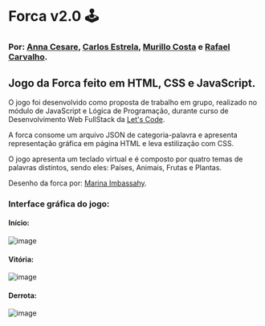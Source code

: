 # Forca v2.0 :joystick:

### Por: [Anna Cesare](https://github.com/acesare), [Carlos Estrela](https://github.com/carlosalbertoestrela), [Murillo Costa](https://github.com/murillocosta) e [Rafael Carvalho](https://github.com/rafaelcarvalhods).


## Jogo da Forca feito em HTML, CSS e JavaScript.

O jogo foi desenvolvido como proposta de trabalho em grupo, realizado no módulo de JavaScript e Lógica de Programação, durante curso de Desenvolvimento Web FullStack da [Let's Code](https://letscode.com.br/).

A forca consome um arquivo JSON de categoria-palavra e apresenta representação gráfica em página HTML e leva estilização com CSS.

O jogo apresenta um teclado virtual e é composto por quatro temas de palavras distintos, sendo eles: Países, Animais, Frutas e Plantas.

Desenho da forca por: [Marina Imbassahy](https://www.instagram.com/sementedomar_/).

### Interface gráfica do jogo:

#### Início:

![image](https://user-images.githubusercontent.com/91096652/156813085-9143538a-c97c-4714-9043-6afd2d3173a7.png)

#### Vitória: 

![image](https://user-images.githubusercontent.com/91096652/156813705-e48710cb-d6bf-405a-b03c-4927be9d83c4.png)

#### Derrota: 

![image](https://user-images.githubusercontent.com/91096652/156813805-b86933a2-da42-414a-98af-34049a428608.png)






